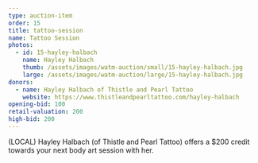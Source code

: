 ```yaml
---
type: auction-item
order: 15
title: tattoo-session
name: Tattoo Session
photos:
  - id: 15-hayley-halbach
    name: Hayley Halbach
    thumb: /assets/images/watm-auction/small/15-hayley-halbach.jpg
    large: /assets/images/watm-auction/large/15-hayley-halbach.jpg
donors:
  - name: Hayley Halbach of Thistle and Pearl Tattoo
    website: https://www.thistleandpearltattoo.com/hayley-halbach
opening-bid: 100
retail-valuation: 200
high-bid: 200
---
```


(LOCAL) Hayley Halbach (of Thistle and Pearl Tattoo) offers a $200 credit towards your next body art session with her.
